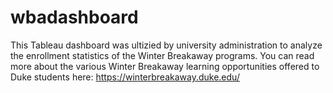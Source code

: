 # wbadashboard
This Tableau dashboard was ultizied by university administration to analyze the enrollment statistics of the Winter Breakaway programs. You can read more about the various Winter Breakaway learning opportunities offered to Duke students here: https://winterbreakaway.duke.edu/
